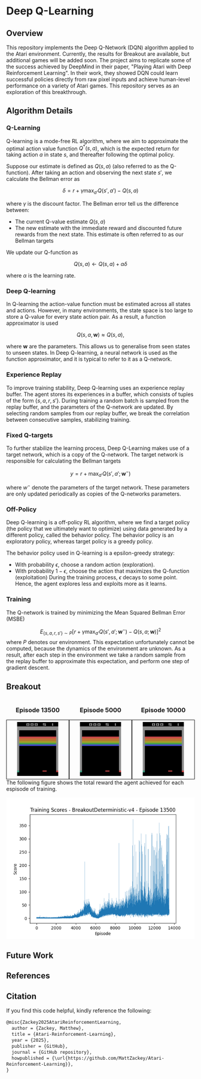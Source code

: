 # Deep Q-Learning

## Overview
This repository implements the Deep Q-Network (DQN) algorithm applied to the Atari  environment. Currently, the results for Breakout are available, but additional games will be added soon. The project aims to replicate some of the success achieved by DeepMind in their paper, "Playing Atari with Deep Reinforcement Learning". In their work, they showed DQN could learn successful policies directly from raw pixel inputs and achieve human-level performance on a variety of Atari games. This repository serves as an exploration of this breakthrough.


## Algorithm Details
### Q-Learning
Q-learning is a mode-free RL algorithm, where we aim to approximate the optimal action value function $Q^*(s,a)$, which is the expected return for taking action $a$ in state $s$, and thereafter following the optimal policy. 

Suppose our estimate is defined as $Q(s,a)$ (also referred to as the Q-function). After taking an action and observing the next state $s'$, we calculate the Bellman error as

$$\delta = r + \gamma \max_{a'}Q(s', a') - Q(s, a)$$

where $\gamma$ is the discount factor. The Bellman error tell us the difference between: 
* The current Q-value estimate $Q(s, a)$
* The new estimate with the immediate reward and discounted future rewards from the next state. This estimate is often referred to as our Bellman targets

We update our Q-function as

$$Q(s,a) \leftarrow Q(s,a) + \alpha \delta$$

where $\alpha$ is the learning rate.

### Deep Q-learning

In Q-learning the action-value function must be estimated across all states and actions. However, in many environments, the state space is too large to store a Q-value for every state action pair. As a result, a function approximator is used 

$$Q(s,a, \textbf{w}) \approx Q(s,a),$$

where $\textbf{w}$ are the parameters. This allows us to generalise from seen states to unseen states. In Deep Q-learning, a neural network is used as the function approximator, and it is typical to refer to it as a Q-network.  

### Experience Replay

To improve training stability, Deep Q-learning uses an experience replay buffer. The agent stores its experiences in a buffer, which consists of tuples of the form $\{s, a, r, s'\}$. During training a random batch is sampled from the replay buffer, and the parameters of the Q-network are updated. By selecting random samples from our replay buffer, we break the correlation between consecutive samples, stabilizing training.

### Fixed Q-targets

To further stabilize the learning process, Deep Q-Learning makes use of a target network, which is a copy of the Q-network. The target network is responsible for calculating the Bellman targets

$$y = r + \max_{a'}Q(s', a'; \mathbf{w}^-)$$

where $w^-$ denote the parameters of the target network. These parameters are only updated periodically as copies of the Q-networks parameters.

### Off-Policy
Deep Q-learning is a off-policy RL algorithm, where we find a target policy (the policy that we ultimately want to optimize) using data generated by a different policy, called the behavior policy. The behavior policy is an exploratory policy, whereas target policy is a greedy policy.

The behavior policy used in Q-learning is a epsilon-greedy strategy:
* With probability $\epsilon$, choose a random action (exploration).
* With probability $1 - \epsilon$, choose the action that maximizes the Q-function (exploitation)
During the training process, $\epsilon$ decays to some point. Hence, the agent explores less and exploits more as it learns.

### Training
The Q-network is trained by minimizing the Mean Squared Bellman Error (MSBE)

$$E_{\{s, a, r, s'\} \sim P}\left[r + \gamma \max_{a'}Q(s', a'; \mathbf{w}^-) - Q(s, a; \mathbf{w})\right]^2$$
where $P$ denotes our environment. This expectation unfortunately cannot be computed, because the dynamics of the environment are unknown. As a result, after each step in the environment we take a random sample from the replay buffer to approximate this expectation, and perform one step of gradient descent. 



## Breakout

<div style="display: flex;">

  <div style="flex: 1; text-align: center;">
    <h3>Episode 13500</h3>
    <div style="border: 1px solid black; padding: 5px; display: inline-block">
      <img src="game_results/Breakout/agent_13500.gif" alt="Image 1" style="max-width: 70%; width: 400px;">
    </div>
  </div>

  <div style="flex: 1; text-align: center;">
    <h3>Episode 5000</h3>
    <div style="border: 1px solid black; padding: 5px;; display: inline-block">
      <img src="game_results/Breakout/agent_5000.gif" alt="Image 2" style="max-width: 70%; width: 200px;">
    </div>
  </div>

   <div style="flex: 1; text-align: center;">
    <h3>Episode 10000</h3>
    <div style="border: 1px solid black; padding: 5px;; display: inline-block">
      <img src="game_results/Breakout/agent_10000.gif" alt="Image 3" style="max-width: 70%; width: 200px;">
    </div>
  </div>

</div>
  The following figure shows the total reward the agent achieved for each espisode of training.

<p align="center">
<img src="game_results/Breakout/episode_scores_13500.png" width="800"/>
</p>


## Future Work

## References

## Citation

If you find this code helpful, kindly reference the following:

```
@misc{Zackey2025AtariReinforcementLearning,
  author = {Zackey, Matthew},
  title = {Atari-Reinforcement-Learning},
  year = {2025},
  publisher = {GitHub},
  journal = {GitHub repository},
  howpublished = {\url{https://github.com/MattZackey/Atari-Reinforcement-Learning}},
}
```
